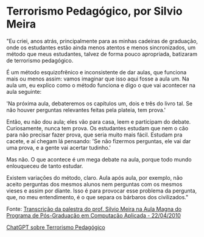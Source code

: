 # Terrorismo Pedagógico, por Silvio Meira

"Eu criei, anos atrás, principalmente para as minhas cadeiras de graduação, onde os estudantes estão ainda menos atentos e menos sincronizados, um método que meus estudantes, talvez de forma pouco apropriada, batizaram de terrorismo pedagógico.

É um método esquizofrênico e inconsistente de dar aulas, que funciona mais ou menos assim: vamos imaginar que isso aqui fosse a aula um. Na aula um, eu explico como o método funciona e digo o que vai acontecer na aula seguinte:

'Na próxima aula, debateremos os capítulos um, dois e três do livro tal. Se não houver perguntas relevantes feitas pela plateia, tem prova.'

Então, eu não dou aula; eles vão para casa, leem e participam do debate. Curiosamente, nunca tem prova. Os estudantes estudam que nem o cão para não precisar fazer prova, que seria muito mais fácil. Estudam pra cacete, e aí chegam lá pensando: 'Se não fizermos perguntas, ele vai dar uma prova, e a gente vai acertar tudinho.'

Mas não. O que acontece é um mega debate na aula, porque todo mundo enlouqueceu de tanto estudar.

Existem variações do método, claro. Aula após aula, por exemplo, não aceito perguntas dos mesmos alunos nem perguntas com os mesmos vieses e assim por diante. Isso é para provocar esse problema da pergunta, que, no meu entendimento, é o que separa os bárbaros dos civilizados."

Fonte: [Transcrição da palestra do prof. Silvio Meira na Aula Magna do Programa de Pós-Graduação em Computação Aplicada - 22/04/2010
](http://dainf.ct.utfpr.edu.br/wiki/index.php?title=Transcri%C3%A7%C3%A3o_da_palestra_do_prof._Silvio_Meira_na_Aula_Magna_do_Programa_de_P%C3%B3s-Gradua%C3%A7%C3%A3o_em_Computa%C3%A7%C3%A3o_Aplicada_-_22/04/2010&oldid=3558)


[ChatGPT sobre Terrorismo Pedagógico](https://chatgpt.com/share/67d1e054-6834-8002-a8f4-ae88a895d0ea)